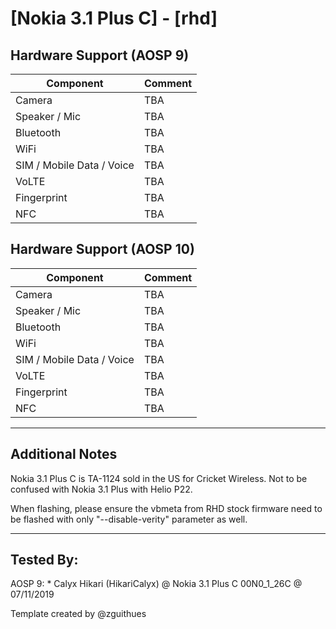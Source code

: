 # [Nokia 3.1 Plus C] - [rhd]

## Hardware Support (AOSP 9)
| Component                 |      Comment                                              |
|---------------------------|-----------------------------------------------------------|
| Camera                    | TBA                                                         |
| Speaker / Mic             | TBA                                                         |
| Bluetooth                 | TBA                                                         |
| WiFi                      | TBA                                                         |
| SIM / Mobile Data / Voice | TBA                                                         |
| VoLTE                     | TBA                                                         |
| Fingerprint               | TBA                                                         |
| NFC                       | TBA                                                         |

## Hardware Support (AOSP 10)
| Component                 |      Comment                                              |
|---------------------------|-----------------------------------------------------------|
| Camera                    | TBA                                                         |
| Speaker / Mic             | TBA                                                         |
| Bluetooth                 | TBA                                                         |
| WiFi                      | TBA                                                         |
| SIM / Mobile Data / Voice | TBA                                                         |
| VoLTE                     | TBA                                                         |
| Fingerprint               | TBA                                                         |
| NFC                       | TBA                                                         |

***
## Additional Notes

Nokia 3.1 Plus C is TA-1124 sold in the US for Cricket Wireless. Not to be confused with Nokia 3.1 Plus with Helio P22.

When flashing, please ensure the vbmeta from RHD stock firmware need to be flashed with only "--disable-verity" parameter as well.

***


## Tested By:
AOSP 9: * Calyx Hikari (HikariCalyx) @ Nokia 3.1 Plus C 00N0_1_26C @ 07/11/2019

Template created by @zguithues